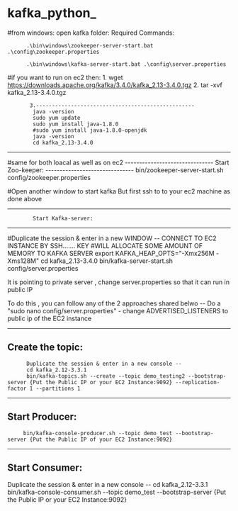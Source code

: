 # kafka_python_
#from windows: open kafka folder:
     Required Commands:

          .\bin\windows\zookeeper-server-start.bat .\config\zookeeper.properties

          .\bin\windows\kafka-server-start.bat .\config\server.properties

#if you want to run on ec2 then:
           1. wget https://downloads.apache.org/kafka/3.4.0/kafka_2.13-3.4.0.tgz
           2. tar -xvf kafka_2.13-3.4.0.tgz

           3.--------------------------------------------------
            java -version
            sudo yum update
            sudo yum install java-1.8.0
            #sudo yum install java-1.8.0-openjdk
            java -version
            cd kafka_2.13-3.4.0



------------------------------------
#same for both loacal as well as on ec2
     -------------------------------
           Start Zoo-keeper:
      -------------------------------
                  bin/zookeeper-server-start.sh config/zookeeper.properties

#Open another window to start kafka
                    But first ssh to to your ec2 machine as done above

------------------------------------------
            Start Kafka-server:
----------------------------------------
#Duplicate the session & enter in a new WINDOW --
                    CONNECT TO EC2 INSTANCE BY SSH....... KEY
 #WILL ALLOCATE SOME AMOUNT OF MEMORY TO KAFKA SERVER
              export KAFKA_HEAP_OPTS="-Xmx256M -Xms128M"
              cd kafka_2.13-3.4.0
              bin/kafka-server-start.sh config/server.properties

It is pointing to private server , change server.properties so that it can run in public IP 

To do this , you can follow any of the 2 approaches shared belwo --
Do a "sudo nano config/server.properties" - change ADVERTISED_LISTENERS to public ip of the EC2 instance

-----------------------------------------------
Create the topic:
-----------------------------
          Duplicate the session & enter in a new console --
          cd kafka_2.12-3.3.1
          bin/kafka-topics.sh --create --topic demo_testing2 --bootstrap-server {Put the Public IP or your EC2 Instance:9092} --replication-factor 1 --partitions 1

----------------------------
Start Producer:
--------------------------
         bin/kafka-console-producer.sh --topic demo_test --bootstrap-server {Put the Public IP of your EC2 Instance:9092} 




---------------------------------------
Start Consumer:
-------------------------
Duplicate the session & enter in a new console --
cd kafka_2.12-3.3.1
bin/kafka-console-consumer.sh --topic demo_test --bootstrap-server {Put the Public IP or your EC2 Instance:9092}




